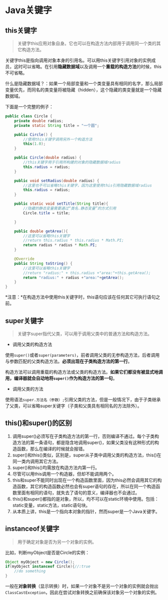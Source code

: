 # Java关键字

## this关键字

> 关键字this应用对象自身。它也可以在构造方法内部用于调用同一个类的其它构造方法。

关键字this是指向调用对象本身的引用名。可以用this关键字引用对象的实例成员，这时可以省略。在引用**隐藏数据域**以及调用一个**重载的构造方法**的时候，this不可省略。

什么是隐藏数据域？：如果一个局部变量和一个类变量具有相同的名字，那么局部变量优先，而同名的类变量将被隐藏（hidden），这个隐藏的类变量就是一个隐藏数据域。

下面是一个完整的例子：

```java
public class Circle {
    private double radius;
    private static String title = "一个圆";

    public Circle() {
        //使用this关键字调用另外一个构造方法
        this(1.0);
    }

    public Circle(double radius) {
        //this关键字用于引用所构建的对象的隐藏数据域radius
        this.radius = radius;
    }

    public void setRadius(double radius) {
        //这里也不可以省略this关键字，因为这里使用this引用隐藏数据域radius
        this.radius = radius;
    }

    public static void setTitle(String title){
        //隐藏的静态变量需要通过“类名.静态变量”的方式引用
        Circle.title = title;

    }

    public double getArea(){
        //这里可以省略this关键字
        //return this.radius * this.radius * Math.PI;
        return radius * radius * Math.PI;
    }

    @Override
    public String toString() {
        //这里可以省略this关键字
        //return "radius:" + this.radius +"area:"+this.getArea();
        return "radius:" + radius +"area:"+getArea();
    }
}
```

*注意：*在构造方法中使用this关键字时，this语句应该在任何其它可执行语句之前。

## super关键字

> 关键字super指代父类，可以用于调用父类中的普通方法和构造方法。

- 调用父类的构造方法

使用`super()`或者`super(parameters)`，前者调用父类的无参构造方法，后者调用与参数匹配的父类构造方法。**必须出现在子类构造方法的第一行**。

构造方法可以调用重载的构造方法或父类的构造方法。**如果它们都没有被显式地调用，编译器就会自动地将`super()`作为构造方法的第一句**。

- 调用父类的方法

使用语法`super.方法名（参数）;`引用父类的方法，但是一般情况下，由于子类继承了父类，可以省略super关键字（子类和父类具有相同名的方法除外）。

## this()和super()的区别

1. 调用super()必须写在子类构造方法的第一行，否则编译不通过。每个子类构造方法的第一条语句，都是隐含地调用super()，如果父类没有这种形式的构造函数，那么在编译的时候就会报错。
2. super()和this()类似，区别是，super从子类中调用父类的构造方法，this()在同一类内调用其它方法。
3. super()和this()均需放在构造方法内第一行。
4. 尽管可以用this调用一个构造器，但却不能调用两个。
5. this和super不能同时出现在一个构造函数里面，因为this必然会调用其它的构造函数，其它的构造函数必然也会有super语句的存在，所以在同一个构造函数里面有相同的语句，就失去了语句的意义，编译器也不会通过。
6. this()和super()都指的是对象，所以，均不可以在static环境中使用。包括：static变量，static方法，static语句块。
7. 从本质上讲，this是一个指向本对象的指针，然而super是一个Java关键字。

## instanceof关键字

> 用于确定对象是否为另一个对象的实例。

比如，判断myObject是否是Circle的实例：

```java
Object myObject = new Circle();
if(myObject instanceof Circle){//:true
    //do something
}
```

一般在**对象转换**（显示转换）时，如果一个对象不是另一个对象的实例就会抛出`ClassCastException`，因此在尝试对象转换之前确保该对象另一个对象的实例。

